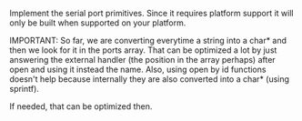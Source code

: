 Implement the serial port primitives.  Since it requires platform support it will only be built when supported on your platform.

IMPORTANT: So far, we are converting everytime a string into a char* and then we look for it in the ports array. That can be optimized a lot by just answering the external handler (the position in the array perhaps) after open and using it instead the name.
Also, using open by id functions doesn't help because internally they are also converted into a char* (using sprintf).

If needed, that can be optimized then. 